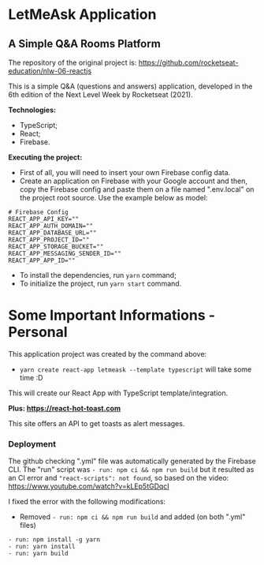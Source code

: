 # LetMeAsk Application
## A Simple Q&A Rooms Platform

The repository of the original project is: https://github.com/rocketseat-education/nlw-06-reactjs

This is a simple Q&A (questions and answers) application, developed in the 6th edition of the Next Level Week by Rocketseat (2021).

**Technologies:**
- TypeScript;
- React;
- Firebase.

**Executing the project:**
- First of all, you will need to insert your own Firebase config data.
- Create an application on Firebase with your Google account and then, copy the Firebase config and paste them on a file named ".env.local" on the project root source. Use the example below as model:
```
# Firebase Config
REACT_APP_API_KEY=""
REACT_APP_AUTH_DOMAIN=""
REACT_APP_DATABASE_URL=""
REACT_APP_PROJECT_ID=""
REACT_APP_STORAGE_BUCKET=""
REACT_APP_MESSAGING_SENDER_ID=""
REACT_APP_APP_ID=""
```

- To install the dependencies, run `yarn` command;
- To initialize the project, run `yarn start` command.

# Some Important Informations - Personal

This application project was created by the command above:
- `yarn create react-app letmeask --template typescript` will take some time :D

This will create our React App with TypeScript template/integration.

**Plus: https://react-hot-toast.com**

This site offers an API to get toasts as alert messages.

### Deployment
The github checking ".yml" file was automatically generated by the Firebase CLI. The "run" script was `- run: npm ci && npm run build` but it resulted as an CI error and `"react-scripts": not found`, so based on the video:
https://www.youtube.com/watch?v=kLEp5tGDqcI

I fixed the error with the following modifications:
- Removed `- run: npm ci && npm run build` and added (on both ".yml" files)
```
- run: npm install -g yarn
- run: yarn install
- run: yarn build
```